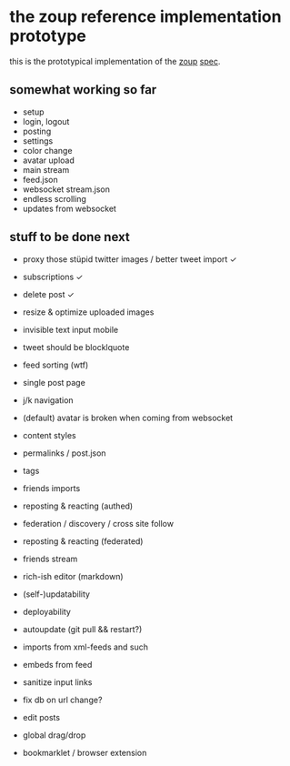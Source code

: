 # the zoup reference implementation prototype

this is the prototypical implementation of the [zoup](https://zoup.io/) [spec](https://github.com/zoupio/spec/blob/main/spec.md).

## somewhat working so far

* setup
* login, logout
* posting
* settings
* color change
* avatar upload
* main stream
* feed.json
* websocket stream.json
* endless scrolling
* updates from websocket


## stuff to be done next

* proxy those stüpid twitter images / better tweet import ✓
* subscriptions ✓
* delete post ✓

* resize & optimize uploaded images
* invisible text input mobile
* tweet should be blocklquote
* feed sorting (wtf)
* single post page
* j/k navigation
* (default) avatar is broken when coming from websocket
* content styles
* permalinks / post.json
* tags
* friends imports
* reposting & reacting (authed)
* federation / discovery / cross site follow
* reposting & reacting (federated)
* friends stream
* rich-ish editor (markdown)
* (self-)updatability
* deployability
* autoupdate (git pull && restart?)
* imports from xml-feeds and such
* embeds from feed
* sanitize input links
* fix db on url change?
* edit posts
* global drag/drop
* bookmarklet / browser extension


